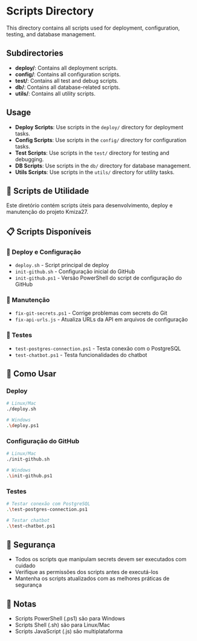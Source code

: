 # Scripts Directory

This directory contains all scripts used for deployment, configuration, testing, and database management.

## Subdirectories

- **deploy/**: Contains all deployment scripts.
- **config/**: Contains all configuration scripts.
- **test/**: Contains all test and debug scripts.
- **db/**: Contains all database-related scripts.
- **utils/**: Contains all utility scripts.

## Usage

- **Deploy Scripts**: Use scripts in the `deploy/` directory for deployment tasks.
- **Config Scripts**: Use scripts in the `config/` directory for configuration tasks.
- **Test Scripts**: Use scripts in the `test/` directory for testing and debugging.
- **DB Scripts**: Use scripts in the `db/` directory for database management.
- **Utils Scripts**: Use scripts in the `utils/` directory for utility tasks.

## 📜 Scripts de Utilidade

Este diretório contém scripts úteis para desenvolvimento, deploy e manutenção do projeto Kmiza27.

## 📋 Scripts Disponíveis

### 🚀 Deploy e Configuração

- `deploy.sh` - Script principal de deploy
- `init-github.sh` - Configuração inicial do GitHub
- `init-github.ps1` - Versão PowerShell do script de configuração do GitHub

### 🔧 Manutenção

- `fix-git-secrets.ps1` - Corrige problemas com secrets do Git
- `fix-api-urls.js` - Atualiza URLs da API em arquivos de configuração

### 🧪 Testes

- `test-postgres-connection.ps1` - Testa conexão com o PostgreSQL
- `test-chatbot.ps1` - Testa funcionalidades do chatbot

## 🚀 Como Usar

### Deploy

```bash
# Linux/Mac
./deploy.sh

# Windows
.\deploy.ps1
```

### Configuração do GitHub

```bash
# Linux/Mac
./init-github.sh

# Windows
.\init-github.ps1
```

### Testes

```bash
# Testar conexão com PostgreSQL
.\test-postgres-connection.ps1

# Testar chatbot
.\test-chatbot.ps1
```

## 🔐 Segurança

- Todos os scripts que manipulam secrets devem ser executados com cuidado
- Verifique as permissões dos scripts antes de executá-los
- Mantenha os scripts atualizados com as melhores práticas de segurança

## 📝 Notas

- Scripts PowerShell (.ps1) são para Windows
- Scripts Shell (.sh) são para Linux/Mac
- Scripts JavaScript (.js) são multiplataforma 